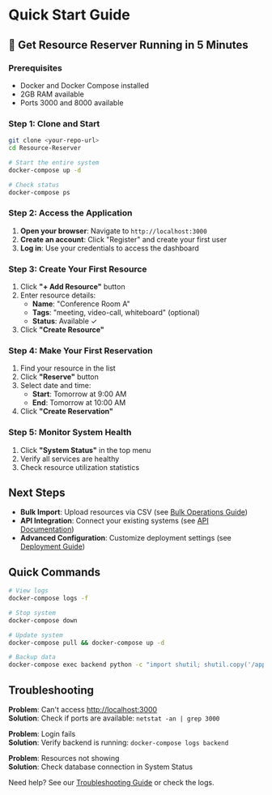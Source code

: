 # Quick Start Guide

## 🚀 Get Resource Reserver Running in 5 Minutes

### Prerequisites

- Docker and Docker Compose installed
- 2GB RAM available
- Ports 3000 and 8000 available

### Step 1: Clone and Start

```bash
git clone <your-repo-url>
cd Resource-Reserver

# Start the entire system
docker-compose up -d

# Check status
docker-compose ps
```

### Step 2: Access the Application

1. **Open your browser**: Navigate to `http://localhost:3000`
2. **Create an account**: Click "Register" and create your first user
3. **Log in**: Use your credentials to access the dashboard

### Step 3: Create Your First Resource

1. Click **"+ Add Resource"** button
2. Enter resource details:
   - **Name**: "Conference Room A"
   - **Tags**: "meeting, video-call, whiteboard" (optional)
   - **Status**: Available ✓
3. Click **"Create Resource"**

### Step 4: Make Your First Reservation

1. Find your resource in the list
2. Click **"Reserve"** button
3. Select date and time:
   - **Start**: Tomorrow at 9:00 AM
   - **End**: Tomorrow at 10:00 AM
4. Click **"Create Reservation"**

### Step 5: Monitor System Health

1. Click **"System Status"** in the top menu
2. Verify all services are healthy
3. Check resource utilization statistics

## Next Steps

- **Bulk Import**: Upload resources via CSV (see [Bulk Operations Guide](bulk-operations.md))
- **API Integration**: Connect your existing systems (see [API Documentation](api-reference.md))
- **Advanced Configuration**: Customize deployment settings (see [Deployment Guide](deployment.md))

## Quick Commands

```bash
# View logs
docker-compose logs -f

# Stop system
docker-compose down

# Update system
docker-compose pull && docker-compose up -d

# Backup data
docker-compose exec backend python -c "import shutil; shutil.copy('/app/data/resource_reserver.db', '/app/data/backup.db')"
```

## Troubleshooting

**Problem**: Can't access <http://localhost:3000>  
**Solution**: Check if ports are available: `netstat -an | grep 3000`

**Problem**: Login fails  
**Solution**: Verify backend is running: `docker-compose logs backend`

**Problem**: Resources not showing  
**Solution**: Check database connection in System Status

Need help? See our [Troubleshooting Guide](troubleshooting.md) or check the logs.
